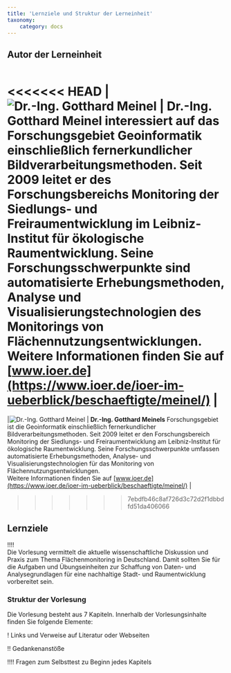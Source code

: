 ```yaml
---
title: 'Lernziele und Struktur der Lerneinheit'
taxonomy:
    category: docs
---
```


## Autor der Lerneinheit
| | |
|--|--|
<<<<<<< HEAD
|![](https://www.ioer.de/fileadmin/_migrated/pics/meinel002.jpg "Dr.-Ing. Gotthard Meinel")   | **Dr.-Ing. Gotthard Meinel** interessiert auf das Forschungsgebiet Geoinformatik einschließlich fernerkundlicher Bildverarbeitungsmethoden. Seit 2009 leitet er des Forschungsbereichs Monitoring der Siedlungs- und Freiraumentwicklung im Leibniz-Institut für ökologische Raumentwicklung. Seine Forschungsschwerpunkte sind automatisierte Erhebungsmethoden, Analyse und Visualisierungstechnologien des Monitorings von Flächennutzungsentwicklungen. <br/> Weitere Informationen finden Sie auf [www.ioer.de](https://www.ioer.de/ioer-im-ueberblick/beschaeftigte/meinel/) |
=======
|![](https://www.ioer.de/fileadmin/_migrated/pics/meinel002.jpg "Dr.-Ing. Gotthard Meinel")  | **Dr.-Ing. Gotthard Meinels** Forschungsgebiet ist die Geoinformatik einschließlich fernerkundlicher Bildverarbeitungsmethoden. Seit 2009 leitet er den Forschungsbereich Monitoring der Siedlungs- und Freiraumentwicklung am Leibniz-Institut für ökologische Raumentwicklung. Seine Forschungsschwerpunkte umfassen automatisierte Erhebungsmethoden, Analyse- und Visualisierungstechnologien für das Monitoring von Flächennutzungsentwicklungen. <br/> Weitere Informationen finden Sie auf [www.ioer.de](https://www.ioer.de/ioer-im-ueberblick/beschaeftigte/meinel/) |
>>>>>>> 7ebdfb46c8af726d3c72d2f1dbbdfd51da406066


## Lernziele
!!!! <br> Die Vorlesung vermittelt die aktuelle wissenschaftliche Diskussion und Praxis zum Thema Flächenmonitoring in Deutschland. Damit sollten Sie für die Aufgaben und Übungseinheiten zur Schaffung von Daten- und Analysegrundlagen für eine nachhaltige Stadt- und Raumentwicklung vorbereitet sein.


### Struktur der Vorlesung

Die Vorlesung besteht aus 7 Kapiteln. Innerhalb der Vorlesungsinhalte finden Sie folgende Elemente:

! Links und Verweise auf Literatur oder Webseiten

!! Gedankenanstöße

!!!! Fragen zum Selbsttest zu Beginn jedes Kapitels
